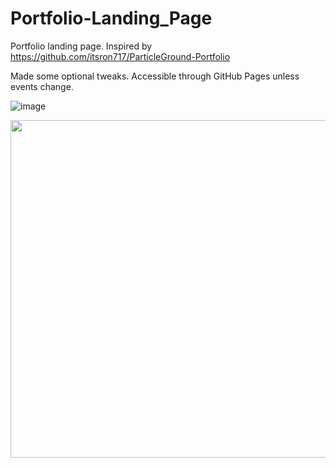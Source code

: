 # Portfolio-Landing_Page
Portfolio landing page. Inspired by https://github.com/itsron717/ParticleGround-Portfolio

Made some optional tweaks. Accessible through GitHub Pages unless events change.

![image](https://user-images.githubusercontent.com/36814754/119276440-291afd80-bc12-11eb-94e0-b847afb4241d.png)

<img src="https://user-images.githubusercontent.com/36814754/120389582-8276e100-c324-11eb-9cf4-f38627fdeb39.jpg" width="540">

